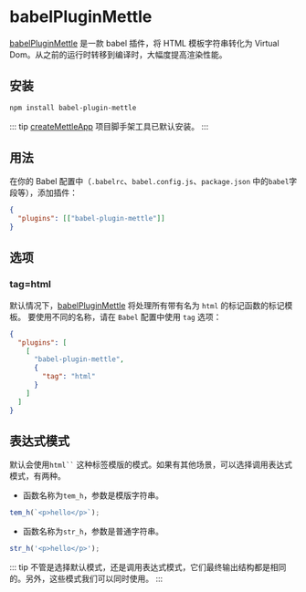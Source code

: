 # babelPluginMettle

[babelPluginMettle](https://www.npmjs.com/package/babel-plugin-mettle) 是一款 babel 插件，将 HTML 模板字符串转化为 Virtual Dom。从之前的运行时转移到编译时，大幅度提高渲染性能。

## 安装

```bash
npm install babel-plugin-mettle
```

::: tip
[createMettleApp](/zh/tool/createMettleApp/) 项目脚手架工具已默认安装。
:::

## 用法

在你的 Babel 配置中（`.babelrc`、`babel.config.js`、`package.json` 中的`babel`字段等），添加插件：

```json
{
  "plugins": [["babel-plugin-mettle"]]
}
```

## 选项

### tag=html

默认情况下，[babelPluginMettle](https://www.npmjs.com/package/babel-plugin-mettle) 将处理所有带有名为 `html` 的标记函数的标记模板。 要使用不同的名称，请在 `Babel` 配置中使用 `tag` 选项：

```json
{
  "plugins": [
    [
      "babel-plugin-mettle",
      {
        "tag": "html"
      }
    ]
  ]
}
```

## 表达式模式

默认会使用` html`` ` 这种标签模版的模式。如果有其他场景，可以选择调用表达式模式，有两种。

- 函数名称为`tem_h`，参数是模版字符串。

```js
tem_h(`<p>hello</p>`);
```

- 函数名称为`str_h`，参数是普通字符串。

```js
str_h('<p>hello</p>');
```

::: tip
不管是选择默认模式，还是调用表达式模式，它们最终输出结构都是相同的。另外，这些模式我们可以同时使用。
:::

